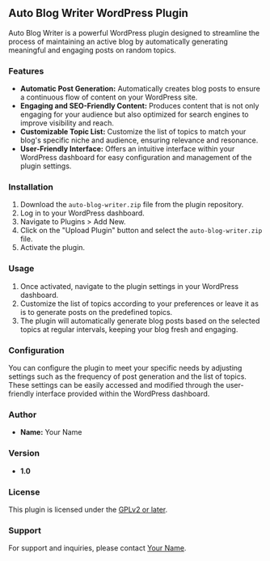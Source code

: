 ## Auto Blog Writer WordPress Plugin

Auto Blog Writer is a powerful WordPress plugin designed to streamline the process of maintaining an active blog by automatically generating meaningful and engaging posts on random topics.

### Features

- **Automatic Post Generation:** Automatically creates blog posts to ensure a continuous flow of content on your WordPress site.
- **Engaging and SEO-Friendly Content:** Produces content that is not only engaging for your audience but also optimized for search engines to improve visibility and reach.
- **Customizable Topic List:** Customize the list of topics to match your blog's specific niche and audience, ensuring relevance and resonance.
- **User-Friendly Interface:** Offers an intuitive interface within your WordPress dashboard for easy configuration and management of the plugin settings.

### Installation

1. Download the `auto-blog-writer.zip` file from the plugin repository.
2. Log in to your WordPress dashboard.
3. Navigate to Plugins > Add New.
4. Click on the "Upload Plugin" button and select the `auto-blog-writer.zip` file.
5. Activate the plugin.

### Usage

1. Once activated, navigate to the plugin settings in your WordPress dashboard.
2. Customize the list of topics according to your preferences or leave it as is to generate posts on the predefined topics.
3. The plugin will automatically generate blog posts based on the selected topics at regular intervals, keeping your blog fresh and engaging.

### Configuration

You can configure the plugin to meet your specific needs by adjusting settings such as the frequency of post generation and the list of topics. These settings can be easily accessed and modified through the user-friendly interface provided within the WordPress dashboard.

### Author

- **Name:** Your Name

### Version

- **1.0**

### License

This plugin is licensed under the [GPLv2 or later](https://www.gnu.org/licenses/gpl-2.0.html).

### Support

For support and inquiries, please contact [Your Name](mailto:your.email@example.com).
